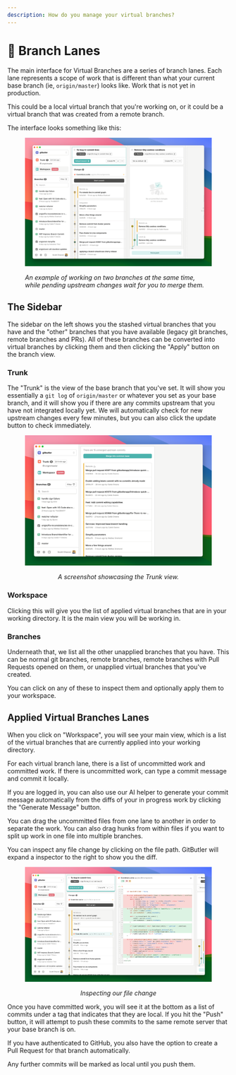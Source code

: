 ```yaml
---
description: How do you manage your virtual branches?
---
```


# 🔱 Branch Lanes

The main interface for Virtual Branches are a series of branch lanes. Each lane represents a scope of work that is different than what your current base branch (ie, `origin/master`) looks like. Work that is not yet in production.

This could be a local virtual branch that you're working on, or it could be a virtual branch that was created from a remote branch.

The interface looks something like this:

<figure><img src="../../.gitbook/assets/CleanShot 2024-06-03 at 16.45.12@2x.png" alt=""><figcaption><p><em>An example of working on two branches at the same time, while pending upstream changes wait for you to merge them.</em></p></figcaption></figure>

## The Sidebar

The sidebar on the left shows you the stashed virtual branches that you have and the "other" branches that you have available (legacy git branches, remote branches and PRs). All of these branches can be converted into virtual branches by clicking them and then clicking the "Apply" button on the branch view.

### Trunk

The "Trunk" is the view of the base branch that you've set. It will show you essentially a `git log` of `origin/master` or whatever you set as your base branch, and it will show you if there are any commits upstream that you have not integrated locally yet. We will automatically check for new upstream changes every few minutes, but you can also click the update button to check immediately.

<div align="center">

<figure><img src="../../.gitbook/assets/CleanShot 2024-06-03 at 16.46.59@2x.png" alt=""><figcaption><p><em>A screenshot showcasing the Trunk view.</em></p></figcaption></figure>

</div>

### Workspace

Clicking this will give you the list of applied virtual branches that are in your working directory. It is the main view you will be working in.

### Branches

Underneath that, we list all the other unapplied branches that you have. This can be normal git branches, remote branches, remote branches with Pull Requests opened on them, or unapplied virtual branches that you've created.

You can click on any of these to inspect them and optionally apply them to your workspace.

## Applied Virtual Branches Lanes

When you click on "Workspace", you will see your main view, which is a list of the virtual branches that are currently applied into your working directory.

For each virtual branch lane, there is a list of uncommitted work and committed work. If there is uncommitted work, can type a commit message and commit it locally.

If you are logged in, you can also use our AI helper to generate your commit message automatically from the diffs of your in progress work by clicking the "Generate Message" button.

You can drag the uncommitted files from one lane to another in order to separate the work. You can also drag hunks from within files if you want to split up work in one file into multiple branches.

You can inspect any file change by clicking on the file path. GitButler will expand a inspector to the right to show you the diff.&#x20;

<div align="center">

<figure><img src="../../.gitbook/assets/CleanShot 2024-06-03 at 16.49.25@2x.png" alt=""><figcaption><p><em>Inspecting our file change</em></p></figcaption></figure>

</div>

Once you have committed work, you will see it at the bottom as a list of commits under a tag that indicates that they are local. If you hit the "Push" button, it will attempt to push these commits to the same remote server that your base branch is on.

If you have authenticated to GitHub, you also have the option to create a Pull Request for that branch automatically.

Any further commits will be marked as local until you push them.
